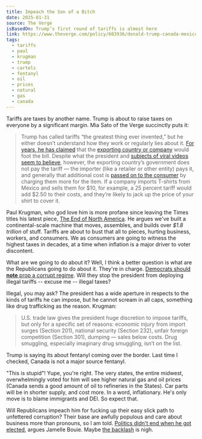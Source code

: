 ```yaml
---
title: Impeach the Son of a Bitch
date: 2025-01-31
source: The Verge
isBasedOn: Trump’s first round of tariffs is almost here
link: https://www.theverge.com/policy/603936/donald-trump-canada-mexico-china-tariffs
tags:
  - tariffs
  - paul
  - krugman
  - trump
  - cartels
  - fentanyl
  - oil
  - prices
  - natural
  - gas
  - canada
---
```

Tariffs are taxes by another name. Trump is about to raise taxes on everyone by a significant margin. Mia Sato of the Verge succinctly puts it:

> Trump has called tariffs “the greatest thing ever invented,” but he either doesn’t understand how they work or regularly lies about it. [For years, he has claimed](https://www.axios.com/2019/01/04/trump-wrong-china-tariffs) that the [exporting country or company](https://www.cnn.com/2024/09/09/politics/fact-check-trump-vance-tariffs/index.html) would foot the bill. Despite what the president and [subjects of viral videos seem to believe](https://www.tiktok.com/@waltermasterson/video/7463244781099961631), however, the exporting country’s government does not pay the tariff — the importer (like a retailer or other entity) pays it, and generally that additional cost is [passed on to the consumer](https://www.cbsnews.com/news/trump-tariffs-canada-mexico-china-best-buy-consumer-electronics-prices/) by charging them more for the item. If a company imports T-shirts from Mexico and sells them for $10, for example, a 25 percent tariff would add $2.50 to their costs, and they’re likely to jack up the price of your shirt to cover it.

Paul Krugman, who god love him is more profane since leaving the Times titles his latest piece, [The End of North America](https://substack.com/home/post/p-156204095). He argues we've built a continental-scale machine that moves, assembles, and builds over *$1.8 trillion* of stuff.  Tariffs are about to bust that all to pieces, hurting business, workers, and consumers. We as consumers are going to witness the highest taxes in decades, at a time when inflation is a major driver to voter discontent. 

What are we going to do about it? Well, I think a better question is what are the Republicans going to do about it. They're in charge. [Democrats should **note** prop a corrupt regime](https://www.offmessage.net/p/dont-prop-up-the-corrupt-trump-regime). Will they stop the president from deploying illegal tariffs -- excuse me -- illegal taxes? 

Illegal, you may ask? The president has a wide aperture in respects to the kinds of tariffs he can impose, but he cannot scream in all caps, something like drug trafficking as the reason. Krugman: 

> U.S. trade law gives the president huge discretion to impose tariffs, but only for a specific set of reasons: economic injury from import surges (Section 201), national security (Section 232), unfair foreign competition (Section 301), dumping — sales below costs. Drug smuggling, especially imaginary drug smuggling, isn’t on the list.

Trump is saying its about fentanyl coming over the border. Last time I checked, Canada is not a major source fentanyl.

"This is stupid"! Yupe, you're right. The very states, the entire midwest, overwhelmingly voted for him will see higher natural gas and oil prices (Canada sends a good amount of oil to refineries in the States). Car parts will be in shorter supply, and cost more. In a word, inflationary. He's only move is to blame immigrants and DEI. So expect that. 

Will Republicans impeach him for fucking up their easy slick path to unfettered corruption? Their base are awfully populous and care about business more than pronouns, so I am told. [Politics didn't end when he got elected](https://www.nytimes.com/2024/12/18/opinion/democrats-trump-opposition.html), argues Jamelle Bouie. Maybe [the backlash](http://davidchicopham.com/posts/the-backlash/) is nigh.